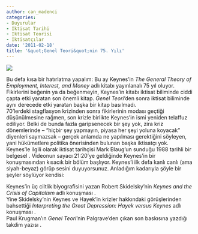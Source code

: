 ```yaml
---
author: can_madenci
categories:
- Duyurular
- Iktisat Tarihi
- Iktisat Teorisi
- İktisatçılar
date: '2011-02-18'
title: '&quot;Genel Teori&quot;nin 75. Yılı'
---
```


![](http://blog.prospect.org/blog/ezraklein/maynard_keynes.jpg)

Bu defa kısa bir hatırlatma yapalım: Bu ay Keynes’in *The General Theory of Employment, Interest, and Money* adlı kitabı yayınlanalı 75 yıl oluyor. Fikirlerini beğenin ya da beğenmeyin, Keynes’in kitabı iktisat biliminde ciddi çapta etki yaratan son önemli kitap. *Genel Teori*’den sonra iktisat biliminde aynı derecede etki yaratan başka bir kitap basılmadı.  
70’lerdeki stagflasyon krizinden sonra fikirlerinin modası geçtiği düşünülmesine rağmen, son krizle birlikte Keynes’in ismi yeniden telaffuz ediliyor. Belki de bunda fazla garipsenecek bir şey yok, zira kriz dönemlerinde – “hiçbir şey yapmayın, piyasa her şeyi yoluna koyacak” diyenleri saymazsak – gerçek anlamda ne yapılması gerektiğini söyleyen, yani hükümetlere politika önerisinden bulunan başka iktisatçı yok.  
Keynes’le ilgili olarak iktisat tarihçisi Mark Blaug’un sunduğu 1988 tarihli bir belgesel *[](http://sms.cam.ac.uk/media/761745)*. Videonun sayacı 21:20’ye geldiğinde Keynes’in bir konuşmasından kısacık bir bölüm başlıyor. Keynes’i ilk defa kanlı canlı (ama siyah-beyaz) görüp sesini duyuyorsunuz. Anladığım kadarıyla şöyle bir şeyler söylüyor kendisi:  
  
Keynes’in üç ciltlik biyografisini yazan Robert Skidelsky’nin *Keynes and the Crisis of Capitalism* adlı konuşması *[](http://www.youtube.com/watch?v=q1YA-RG5qG0)*.   
Yine Skidelsky’nin Keynes ve Hayek’in krizler hakkındaki görüşlerinden bahsettiği *Interpreting the Great Depression: Hayek versus Keynes* adlı konuşması *[](http://www.youtube.com/watch?v=yzQgnNOwJoo)*.  
Paul Krugman’ın *Genel Teori*’nin Palgrave’den çıkan son baskısına yazdığı takdim yazısı *[](http://www.pkarchive.org/economy/GeneralTheoryKeynesIntro.html)*.